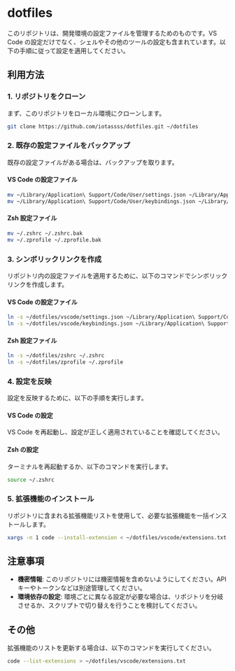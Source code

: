 # dotfiles

このリポジトリは、開発環境の設定ファイルを管理するためのものです。VS Code の設定だけでなく、シェルやその他のツールの設定も含まれています。以下の手順に従って設定を適用してください。

## 利用方法

### 1. リポジトリをクローン
まず、このリポジトリをローカル環境にクローンします。

```bash
git clone https://github.com/iotassss/dotfiles.git ~/dotfiles
```

### 2. 既存の設定ファイルをバックアップ
既存の設定ファイルがある場合は、バックアップを取ります。

#### VS Code の設定ファイル
```bash
mv ~/Library/Application\ Support/Code/User/settings.json ~/Library/Application\ Support/Code/User/settings.json.bak
mv ~/Library/Application\ Support/Code/User/keybindings.json ~/Library/Application\ Support/Code/User/keybindings.json.bak
```

#### Zsh 設定ファイル
```bash
mv ~/.zshrc ~/.zshrc.bak
mv ~/.zprofile ~/.zprofile.bak
```

### 3. シンボリックリンクを作成
リポジトリ内の設定ファイルを適用するために、以下のコマンドでシンボリックリンクを作成します。

#### VS Code の設定ファイル
```bash
ln -s ~/dotfiles/vscode/settings.json ~/Library/Application\ Support/Code/User/settings.json
ln -s ~/dotfiles/vscode/keybindings.json ~/Library/Application\ Support/Code/User/keybindings.json
```

#### Zsh 設定ファイル
```bash
ln -s ~/dotfiles/zshrc ~/.zshrc
ln -s ~/dotfiles/zprofile ~/.zprofile
```

### 4. 設定を反映
設定を反映するために、以下の手順を実行します。

#### VS Code の設定
VS Code を再起動し、設定が正しく適用されていることを確認してください。

#### Zsh の設定
ターミナルを再起動するか、以下のコマンドを実行します。
```bash
source ~/.zshrc
```

### 5. 拡張機能のインストール
リポジトリに含まれる拡張機能リストを使用して、必要な拡張機能を一括インストールします。
```bash
xargs -n 1 code --install-extension < ~/dotfiles/vscode/extensions.txt
```

## 注意事項
- **機密情報**: このリポジトリには機密情報を含めないようにしてください。API キーやトークンなどは別途管理してください。
- **環境依存の設定**: 環境ごとに異なる設定が必要な場合は、リポジトリを分岐させるか、スクリプトで切り替えを行うことを検討してください。

## その他
拡張機能のリストを更新する場合は、以下のコマンドを実行してください。
```bash
code --list-extensions > ~/dotfiles/vscode/extensions.txt
```
